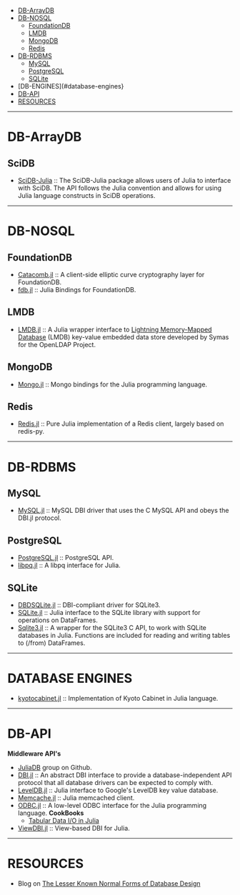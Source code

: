 - [DB-ArrayDB](#db-arraydb)
- [DB-NOSQL](#db-nosql)
   - [FoundationDB](#foundationdb)
   - [LMDB](#lmdb)
   - [MongoDB](#mongodb) 
   - [Redis](#redis)
- [DB-RDBMS](#db-rdbms)
   - [MySQL](#mysql)
   - [PostgreSQL](#postgresql)
   - [SQLite](#sqlite)
- [DB-ENGINES](#database-engines}
- [DB-API](#db-api)
- [RESOURCES](#resources)

----

# DB-ArrayDB
## SciDB
* [SciDB-Julia](https://github.com/Paradigm4/SciDB-Julia) :: The SciDB-Julia package allows users of Julia to interface with SciDB. The API follows the Julia convention and allows for using Julia language constructs in SciDB operations.

----

# DB-NOSQL

## FoundationDB
- [Catacomb.jl](https://github.com/wwilson/Catacomb.jl) :: A client-side elliptic curve cryptography layer for FoundationDB.
- [fdb.jl](https://github.com/wwilson/fdb.jl) :: Julia Bindings for FoundationDB.

## LMDB
* [LMDB.jl](https://github.com/wildart/LMDB.jl) :: A Julia wrapper interface to [Lightning Memory-Mapped Database](http://symas.com/mdb/) (LMDB) key-value embedded data store developed by Symas for the OpenLDAP Project. 

## MongoDB 
- [Mongo.jl](https://github.com/Lytol/Mongo.jl) :: Mongo bindings for the Julia programming language.

## Redis
- [Redis.jl](https://github.com/msainz/Redis.jl) :: Pure Julia implementation of a Redis client, largely based on redis-py.

----

# DB-RDBMS
## MySQL
- [MySQL.jl](https://github.com/johnmyleswhite/MySQL.jl) :: MySQL DBI driver that uses the C MySQL API and obeys the DBI.jl protocol.

## PostgreSQL
- [PostgreSQL.jl](https://github.com/iamed2/PostgreSQL.jl) :: PostgreSQL API.
- [libpq.jl](https://github.com/iamed2/libpq.jl) :: A libpq interface for Julia.

## SQLite
- [DBDSQLite.jl](https://github.com/JuliaDB/DBDSQLite.jl) :: DBI-compliant driver for SQLite3.
- [SQLite.jl](https://github.com/quinnj/SQLite.jl) :: Julia interface to the SQLite library with support for operations on DataFrames.
- [Sqlite3.jl](https://github.com/PeetV/Sqlite3.jl) :: A wrapper for the SQLite3 C API, to work with SQLite databases in Julia. Functions are included for reading and writing tables to (/from) DataFrames.

----

# DATABASE ENGINES
- [kyotocabinet.jl](https://github.com/tuzzeg/kyotocabinet.jl) :: Implementation of Kyoto Cabinet in Julia language.

----

# DB-API
**Middleware API's**
- [JuliaDB](https://github.com/JuliaDB) group on Github.
- [DBI.jl](https://github.com/johnmyleswhite/DBI.jl) :: An abstract DBI interface to provide a database-independent API protocol that all database drivers can be expected to comply with.
- [LevelDB.jl](https://github.com/jerryzhenleicai/LevelDB.jl) :: Julia interface to Google's LevelDB key value database.
- [Memcache.jl](https://github.com/tanmaykm/Memcache.jl) :: Julia memcached client.
- [ODBC.jl](https://github.com/quinnj/ODBC.jl) :: A low-level ODBC interface for the Julia programming language.
   __CookBooks__
   - [Tabular Data I/O in Julia](http://randyzwitch.com/julia-import-data/)
- [ViewDBI.jl](https://github.com/kmsquire/ViewDBI.jl) :: View-based DBI for Julia.

----

# RESOURCES
* Blog on [The Lesser Known Normal Forms of Database Design](http://www.johnmyleswhite.com/notebook/2014/09/10/the-lesser-known-normal-forms/)
